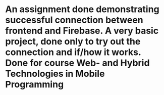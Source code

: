 # An assignment done demonstrating successful connection between frontend and Firebase. A very basic project, done only to try out the connection and if/how it works. Done for course Web- and Hybrid Technologies in Mobile Programming 
